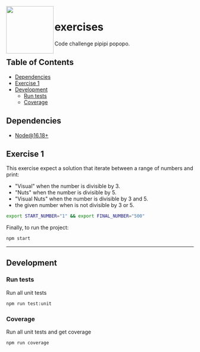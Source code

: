 <img src="https://upload.wikimedia.org/wikipedia/commons/6/6a/JavaScript-logo.png" width="127px" height="127px" align="left"/>

# exercises

Code challenge pipipi popopo.

## Table of Contents

- [Dependencies](#dependencies)
- [Exercise 1](#exercise-1)
- [Development](#development)
  - [Run tests](#run-tests)
  - [Coverage](#coverage)

## Dependencies

- [Node@16.18+](https://nodejs.org/en/download/)

## Exercise 1

This exercise expect a solution that iterate between a range of numbers and print:

- "Visual" when the number is divisible by 3.
- "Nuts" when the number is divisible by 5.
- "Visual Nuts" when the number is divisible by 3 and 5.
- the given number when is not divisible by 3 or 5.

```bash
export START_NUMBER="1" && export FINAL_NUMBER="500"
```

Finally, to run the project:

```bash
npm start
```

---

## Development

### Run tests

Run all unit tests

```bash
npm run test:unit
```

### Coverage

Run all unit tests and get coverage

```bash
npm run coverage
```
